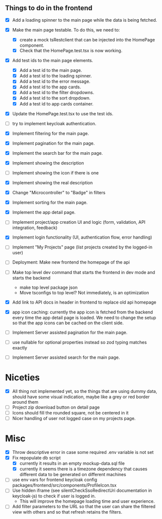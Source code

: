 ## Things to do in the frontend

- [x] Add a loading spinner to the main page while the data is being fetched.
- [x] Make the main page testable. To do this, we need to:
  - [x] create a mock tsRestclient that can be injected into the HomePage component.
  - [x] Check that the HomePage.test.tsx is now working.
- [x] Add test ids to the main page elements.
  - [x] Add a test id to the main page.
  - [x] Add a test id to the loading spinner.
  - [x] Add a test id to the error message.
  - [x] Add a test id to the app cards.
  - [x] Add a test id to the filter dropdowns.
  - [x] Add a test id to the sort dropdown.
  - [x] Add a test id to app cards container.
- [x] Update the HomePage.test.tsx to use the test ids.
- [ ] try to implement keycloak authentication.
- [x] Implement filtering for the main page.
- [x] Implement pagination for the main page.
- [x] Implement the search bar for the main page.
- [x] Implement showing the description
- [ ] Implement showing the icon if there is one
- [x] Implement showing the real description
- [x] Change "Microcontroller" to "Badge" in filters
- [x] Implement sorting for the main page.
- [x] Implement the app detail page.
- [ ] Implement project/app creation UI and logic (form, validation, API integration, feedback)
- [x] Implement login functionality (UI, authentication flow, error handling)
- [ ] Implement "My Projects" page (list projects created by the logged-in user)
- [ ] Deployment: Make new frontend the homepage of the api
- [ ] Make top level dev command that starts the frontend in dev mode and starts the backend
  - make top level package json
  - Move tsconfigs to top level? Not immediately, is an optimization
- [x] Add link to API docs in header in frontend to replace old api homepage
- [x] app icon caching: currently the app icon is fetched from the backend every time the app detail page is loaded. We need to change the setup so that the app icons can be cached on the client side.

- [ ] Implement Server assisted pagination for the main page.
- [ ] use nullable for optional properties instead so zod typing matches exactly
- [ ] Implement Server assisted search for the main page.

# Niceties

- [x] All thing not implemented yet, so the things that are using dummy data, should have some visual indication, maybe like a grey or red border around them
- [ ] Project zip download button on detail page
- [ ] Icons should fill the rounded square, not be centered in it
- [ ] Nicer handling of user not logged case on my projects page.

# Misc
- [x] Throw descriptive error in case some required .env variable is not set
- [x] Fix repopulate db script 
  - [x] currently it results in an empty mockup-data.sql file
  - [x] currently it seems there is a timezone dependency that causes different data to be generated on different machines
- [ ] use env vars for frontend keycloak config packages/frontend/src/components/ProfileIcon.tsx
- [ ] Use hidden iframe (see silentCheckSsoRedirectUri documentation in keycloak-js) to check if user is logged in.
  - This will improve the homepage loading time and user experience.
- [ ] Add filter parameters to the URL so that the user can share the filtered view with others and so that refresh retains the filters.
